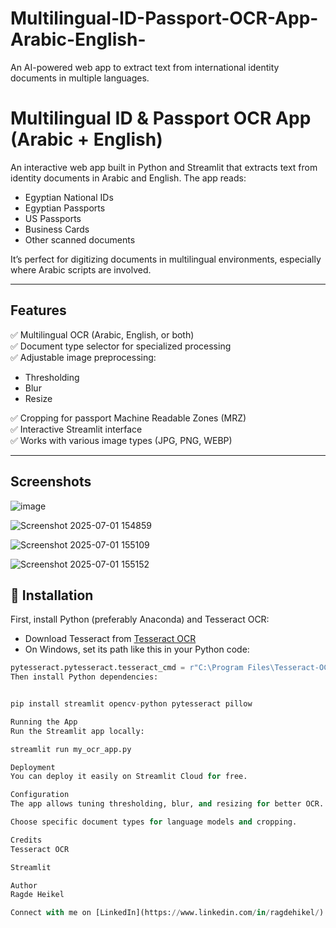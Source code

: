 # Multilingual-ID-Passport-OCR-App-Arabic-English-
An AI-powered web app to extract text from international identity documents in multiple languages.

# Multilingual ID & Passport OCR App (Arabic + English)

An interactive web app built in Python and Streamlit that extracts text from identity documents in Arabic and English. The app reads:

- Egyptian National IDs
- Egyptian Passports
- US Passports
- Business Cards
- Other scanned documents

It’s perfect for digitizing documents in multilingual environments, especially where Arabic scripts are involved.

---

## Features

✅ Multilingual OCR (Arabic, English, or both)  
✅ Document type selector for specialized processing  
✅ Adjustable image preprocessing:
- Thresholding
- Blur
- Resize

✅ Cropping for passport Machine Readable Zones (MRZ)  
✅ Interactive Streamlit interface  
✅ Works with various image types (JPG, PNG, WEBP)

---

## Screenshots

![image](https://github.com/user-attachments/assets/60533f47-30b7-490e-a26a-c9622ae08284)

![Screenshot 2025-07-01 154859](https://github.com/user-attachments/assets/7c81c256-9d20-4d2f-b10e-0b3315bff90f)

![Screenshot 2025-07-01 155109](https://github.com/user-attachments/assets/cc546549-bcfc-49ae-b0d2-973ceb0ed80b)

![Screenshot 2025-07-01 155152](https://github.com/user-attachments/assets/a707aa5e-204a-4e76-9c45-72c652b03e61)


## 🔧 Installation

First, install Python (preferably Anaconda) and Tesseract OCR:

- Download Tesseract from [Tesseract OCR](https://github.com/tesseract-ocr/tesseract)  
- On Windows, set its path like this in your Python code:

```python
pytesseract.pytesseract.tesseract_cmd = r"C:\Program Files\Tesseract-OCR\tesseract.exe"
Then install Python dependencies:


pip install streamlit opencv-python pytesseract pillow

Running the App
Run the Streamlit app locally:

streamlit run my_ocr_app.py

Deployment
You can deploy it easily on Streamlit Cloud for free.

Configuration
The app allows tuning thresholding, blur, and resizing for better OCR.

Choose specific document types for language models and cropping.

Credits
Tesseract OCR

Streamlit

Author
Ragde Heikel

Connect with me on [LinkedIn](https://www.linkedin.com/in/ragdehikel/)!



